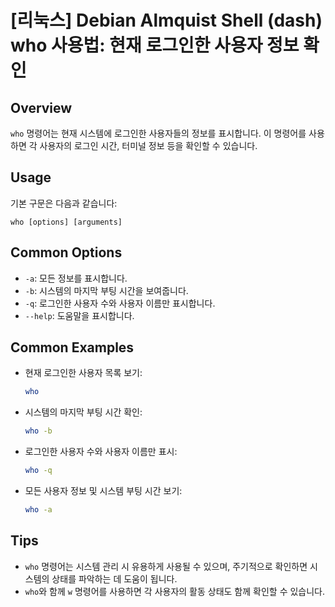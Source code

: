 # [리눅스] Debian Almquist Shell (dash) who 사용법: 현재 로그인한 사용자 정보 확인

## Overview
`who` 명령어는 현재 시스템에 로그인한 사용자들의 정보를 표시합니다. 이 명령어를 사용하면 각 사용자의 로그인 시간, 터미널 정보 등을 확인할 수 있습니다.

## Usage
기본 구문은 다음과 같습니다:
```
who [options] [arguments]
```

## Common Options
- `-a`: 모든 정보를 표시합니다.
- `-b`: 시스템의 마지막 부팅 시간을 보여줍니다.
- `-q`: 로그인한 사용자 수와 사용자 이름만 표시합니다.
- `--help`: 도움말을 표시합니다.

## Common Examples
- 현재 로그인한 사용자 목록 보기:
  ```bash
  who
  ```

- 시스템의 마지막 부팅 시간 확인:
  ```bash
  who -b
  ```

- 로그인한 사용자 수와 사용자 이름만 표시:
  ```bash
  who -q
  ```

- 모든 사용자 정보 및 시스템 부팅 시간 보기:
  ```bash
  who -a
  ```

## Tips
- `who` 명령어는 시스템 관리 시 유용하게 사용될 수 있으며, 주기적으로 확인하면 시스템의 상태를 파악하는 데 도움이 됩니다.
- `who`와 함께 `w` 명령어를 사용하면 각 사용자의 활동 상태도 함께 확인할 수 있습니다.